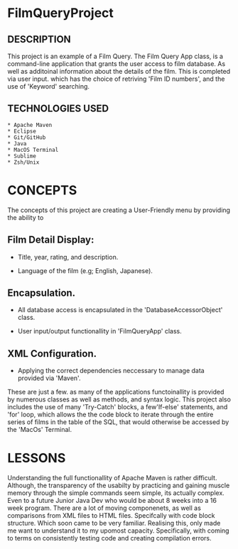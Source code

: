 # FilmQueryProject

## DESCRIPTION
This project is an example of a Film Query. The Film Query App class, is a command-line application that grants the user access to film database. As well as additoinal information about the details of the film. This is completed via user input. which has the choice of retriving 'Film ID numbers', and the use of 'Keyword' searching. 

## TECHNOLOGIES USED
 	* Apache Maven
 	* Eclipse
 	* Git/GitHub
 	* Java
 	* MacOS Terminal
 	* Sublime
 	* Zsh/Unix



# CONCEPTS
The concepts of this project are creating a User-Friendly menu by providing the ability to 

 ## Film Detail Display:

  * Title, year, rating, and description.

  * Language of the film (e.g; English, Japanese).

## Encapsulation.

 * All database access is encapsulated in the 'DatabaseAccessorObject' class.

  * User input/output functionallity in 'FilmQueryApp' class.

## XML Configuration.

 * Applying the correct dependencies neccessary to manage data provided via 'Maven'.


These are just a few. as many of the applications functoinallity is provided by numerous classes as well as methods, and syntax logic. This project also includes the use of many 'Try-Catch' blocks, a few'If-else' statements, and 'for' loop, which allows the the code block to iterate through the entire series of films in the table of the SQL, that would otherwise be accessed by the 'MacOs' Terminal.
 

# LESSONS
Understanding the full functionallity of Apache Maven is rather difficult. Although, the transparency of the usabilty by practicing and gaining muscle memory through the simple commands seem simple, its actually complex. Even to a future Junior Java Dev who would be about 8 weeks into a 16 week program. There are a lot of moving componenets, as well as comparisons from XML files to HTML files. Specifcally with code block structure. Which soon came to be very familiar. Realising this, only made me want to understand it to my upomost capacity. Specifically, with coming to terms on consistently testing code and creating compilation errors. 